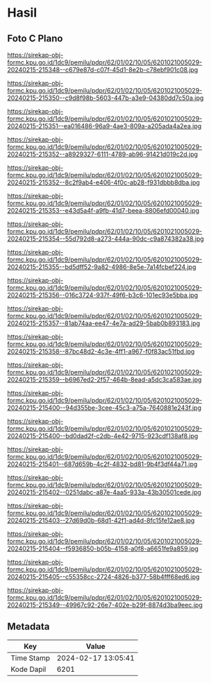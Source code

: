 # Hasil

## Foto C Plano

https://sirekap-obj-formc.kpu.go.id/1dc9/pemilu/pdpr/62/01/02/10/05/6201021005029-20240215-215348--c679e87d-c07f-45d1-8e2b-c78ebf901c08.jpg

https://sirekap-obj-formc.kpu.go.id/1dc9/pemilu/pdpr/62/01/02/10/05/6201021005029-20240215-215350--c9d8f98b-5603-447b-a3e9-04380dd7c50a.jpg

https://sirekap-obj-formc.kpu.go.id/1dc9/pemilu/pdpr/62/01/02/10/05/6201021005029-20240215-215351--ea016486-96a9-4ae3-809a-a205ada4a2ea.jpg

https://sirekap-obj-formc.kpu.go.id/1dc9/pemilu/pdpr/62/01/02/10/05/6201021005029-20240215-215352--a8929327-6111-4789-ab96-91421d019c2d.jpg

https://sirekap-obj-formc.kpu.go.id/1dc9/pemilu/pdpr/62/01/02/10/05/6201021005029-20240215-215352--8c2f9ab4-e406-4f0c-ab28-f931dbbb8dba.jpg

https://sirekap-obj-formc.kpu.go.id/1dc9/pemilu/pdpr/62/01/02/10/05/6201021005029-20240215-215353--e43d5a4f-a9fb-41d7-beea-8806efd00040.jpg

https://sirekap-obj-formc.kpu.go.id/1dc9/pemilu/pdpr/62/01/02/10/05/6201021005029-20240215-215354--55d792d8-a273-444a-90dc-c9a874382a38.jpg

https://sirekap-obj-formc.kpu.go.id/1dc9/pemilu/pdpr/62/01/02/10/05/6201021005029-20240215-215355--bd5dff52-9a82-4986-8e5e-7a14fcbef224.jpg

https://sirekap-obj-formc.kpu.go.id/1dc9/pemilu/pdpr/62/01/02/10/05/6201021005029-20240215-215356--016c3724-937f-49f6-b3c6-101ec93e5bba.jpg

https://sirekap-obj-formc.kpu.go.id/1dc9/pemilu/pdpr/62/01/02/10/05/6201021005029-20240215-215357--81ab74aa-ee47-4e7a-ad29-5bab0b893183.jpg

https://sirekap-obj-formc.kpu.go.id/1dc9/pemilu/pdpr/62/01/02/10/05/6201021005029-20240215-215358--87bc48d2-4c3e-4ff1-a967-f0f83ac51fbd.jpg

https://sirekap-obj-formc.kpu.go.id/1dc9/pemilu/pdpr/62/01/02/10/05/6201021005029-20240215-215359--b6967ed2-2f57-464b-8ead-a5dc3ca583ae.jpg

https://sirekap-obj-formc.kpu.go.id/1dc9/pemilu/pdpr/62/01/02/10/05/6201021005029-20240215-215400--94d355be-3cee-45c3-a75a-7640881e243f.jpg

https://sirekap-obj-formc.kpu.go.id/1dc9/pemilu/pdpr/62/01/02/10/05/6201021005029-20240215-215400--bd0dad2f-c2db-4e42-9715-923cdf138af8.jpg

https://sirekap-obj-formc.kpu.go.id/1dc9/pemilu/pdpr/62/01/02/10/05/6201021005029-20240215-215401--687d659b-4c2f-4832-bd81-9b4f3df44a71.jpg

https://sirekap-obj-formc.kpu.go.id/1dc9/pemilu/pdpr/62/01/02/10/05/6201021005029-20240215-215402--0251dabc-a87e-4aa5-933a-43b30501cede.jpg

https://sirekap-obj-formc.kpu.go.id/1dc9/pemilu/pdpr/62/01/02/10/05/6201021005029-20240215-215403--27d69d0b-68d1-42f1-ad4d-8fc15fe12ae8.jpg

https://sirekap-obj-formc.kpu.go.id/1dc9/pemilu/pdpr/62/01/02/10/05/6201021005029-20240215-215404--f5936850-b05b-4158-a0f8-a6651fe9a859.jpg

https://sirekap-obj-formc.kpu.go.id/1dc9/pemilu/pdpr/62/01/02/10/05/6201021005029-20240215-215405--c55358cc-2724-4826-b377-58b4fff68ed6.jpg

https://sirekap-obj-formc.kpu.go.id/1dc9/pemilu/pdpr/62/01/02/10/05/6201021005029-20240215-215349--49967c92-26e7-402e-b29f-8874d3ba9eec.jpg


## Metadata

| Key        | Value               |
| ---------- | ------------------- |
| Time Stamp | 2024-02-17 13:05:41 |
| Kode Dapil | 6201                |



